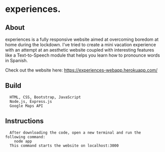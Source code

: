 # experiences. #
## About ##
experiences is a fully responsive website aimed at overcoming boredom at home during the lockdown. I've tried to create a mini vacation experience with an attempt at an aesthetic website coupled with interesting features like a Text-to-Speech module that helps you learn how to pronounce words in Spanish.

Check out the website here:
	https://experiences-webapp.herokuapp.com/

## Build ##
	  HTML, CSS, Bootstrap, JavaScript
	  Node.js, Express.js
	  Google Maps API

## Instructions ##
	  After downloading the code, open a new terminal and run the following command:
	    node app
	  This command starts the website on localhost:3000

